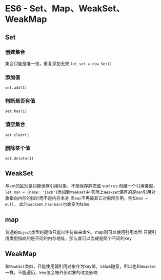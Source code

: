 # ES6 - Set、Map、WeakSet、WeakMap

## Set
### 创建集合
集合只能是唯一值，重复添加无效
`let set = new Set()`

### 添加值
`set.add(1)`

### 判断是否有值
`set.has(1)`

### 清空集合
`set.clear()`

### 删除某个值
`set.delete(1)`

## WeakSet
与set的区别是只能保存引用对象，不能保存静态值
such as
创建一个引用类型，`let man = {name: 'jack'}`添加到`Weakset`中
实际上`Weakset`保存的是`man`引用对象指向内存的指针而不是内存本身
当`man`不再被其它对象所引用，例如`man = null`，
此时`wackSet.has(man)`也会变为false

## map
普通的`Object`类型的键值只能以字符串来命名，map则可以使用引用类型
只要引用类型指向的是不同的内存地址，那么就可以当成是两个不同的key

## WeakMap
和`WeakSet`类似，只能使用弱引用对象作为key值，value随意，所以也和`WeakSet`一样，不能遍历，key值会被外部对象的改变影响

